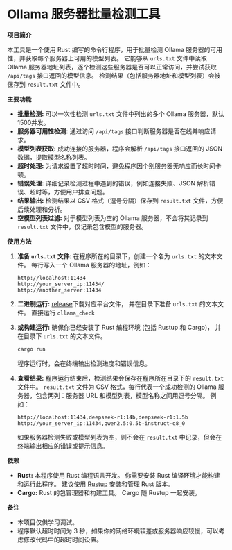 # Ollama 服务器批量检测工具

**项目简介**

本工具是一个使用 Rust 编写的命令行程序，用于批量检测 Ollama 服务器的可用性，并获取每个服务器上可用的模型列表。  它能够从 `urls.txt` 文件中读取 Ollama 服务器地址列表，逐个检测这些服务器是否可以正常访问，并尝试获取 `/api/tags` 接口返回的模型信息。 检测结果（包括服务器地址和模型列表）会被保存到 `result.txt` 文件中。

**主要功能**

*   **批量检测:**  可以一次性检测 `urls.txt` 文件中列出的多个 Ollama 服务器，默认1500并发。
*   **服务器可用性检测:**  通过访问 `/api/tags` 接口判断服务器是否在线并响应请求。
*   **模型列表获取:**  成功连接的服务器，程序会解析 `/api/tags` 接口返回的 JSON 数据，提取模型名称列表。
*   **超时处理:**  为请求设置了超时时间，避免程序因个别服务器无响应而长时间卡顿。
*   **错误处理:**  详细记录检测过程中遇到的错误，例如连接失败、JSON 解析错误、超时等，方便用户排查问题。
*   **结果输出:**  检测结果以 CSV 格式（逗号分隔）保存到 `result.txt` 文件，方便后续处理和分析。
*   **空模型列表过滤:**  对于模型列表为空的 Ollama 服务器，不会将其记录到 `result.txt` 文件中，仅记录包含模型的服务器。

**使用方法**

1.  **准备 `urls.txt` 文件:**
    在程序所在的目录下，创建一个名为 `urls.txt` 的文本文件。  每行写入一个 Ollama 服务器的地址，例如：

    ```text
    http://localhost:11434
    http://your_server_ip:11434/
    http://another_server:11434
    ```


2.  **二进制运行:**
    [release](https://github.com/molezz/ollama_check/releases/)下载对应平台文件， 并在目录下准备 `urls.txt` 的文本文件。
    直接运行 `ollama_check`


3.  **或构建运行:**
    确保你已经安装了 Rust 编程环境 (包括 Rustup 和 Cargo)， 并在目录下 `urls.txt` 的文本文件。 
   
    ```bash
    cargo run
    ```

    程序运行时，会在终端输出检测进度和错误信息。

4.  **查看结果:**
    程序运行结束后，检测结果会保存在程序所在目录下的 `result.txt` 文件中。  `result.txt` 文件为 CSV 格式，每行代表一个成功检测的 Ollama 服务器，包含两列：服务器 URL 和模型列表，模型名称之间用逗号分隔。 例如：

    ```text
    http://localhost:11434,deepseek-r1:14b,deepseek-r1:1.5b
    http://your_server_ip:11434,qwen2.5:0.5b-instruct-q8_0
    ```

    如果服务器检测失败或模型列表为空，则不会在 `result.txt` 中记录，但会在终端输出相应的错误或提示信息。

**依赖**

*   **Rust:**  本程序使用 Rust 编程语言开发。 你需要安装 Rust 编译环境才能构建和运行此程序。  建议使用 [Rustup](https://rustup.rs/) 安装和管理 Rust 版本。
*   **Cargo:**  Rust 的包管理器和构建工具。  Cargo 随 Rustup 一起安装。

**备注**

*   本项目仅供学习调试。
*   程序默认超时时间为 3 秒，如果你的网络环境较差或服务器响应较慢，可以考虑修改代码中的超时时间设置。



